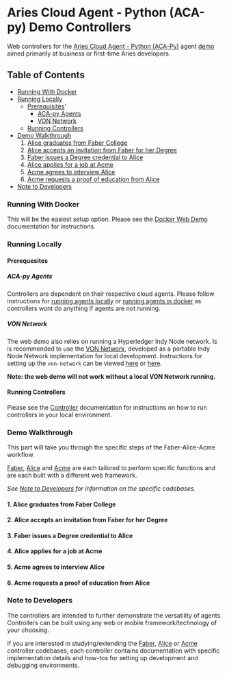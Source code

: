 # Aries Cloud Agent - Python (ACA-py) Demo Controllers

Web controllers for the [Aries Cloud Agent - Python (ACA-Py)](https://github.com/hyperledger/aries-cloudagent-python) agent [demo](https://github.com/hyperledger/aries-cloudagent-python/tree/master/demo#the-alicefaber-python-demo) aimed primarily at business or first-time Aries developers.

## Table of Contents

- [Running With Docker](#running-with-docker)
- [Running Locally](#running-locally)
    - [Prerequisites](#prerequisites)'
        - [ACA-py Agents](#aca-py-agents)
        - [VON Network](#von-network)
    - [Running Controllers](#running-controllers)
- [Demo Walkthrough](#demo-walkthrough)
    1. [Alice graduates from Faber College](#1-alice-graduates-from-faber-college)
    2. [Alice accepts an invitation from Faber for her Degree](#2-alice-accepts-an-invitation-from-faber-for-her-degree)
    3. [Faber issues a Degree credential to Alice](#3-faber-issues-a-degree-credential-to-alice)
    4. [Alice applies for a job at Acme](#4-alice-applies-for-a-job-at-acme)
    5. [Acme agrees to interview Alice](#5-acme-agrees-to-interview-alice)
    6. [Acme requests a proof of education from Alice](#6-acme-requests-a-proof-of-education-from-alice)
- [Note to Developers](#note-to-developers)

### Running With Docker

This will be the easiest setup option. Please see the [Docker Web Demo](./demo/README_web.md) documentation for instructions.

### Running Locally

#### Prerequesites

##### ACA-py Agents

Controllers are dependent on their respective cloud agents. Please follow instructions for [running agents locally](https://github.com/hyperledger/aries-cloudagent-python/tree/master/demo#running-locally) or [running agents in docker](https://github.com/hyperledger/aries-cloudagent-python/tree/master/demo#running-in-docker) as controllers wont do anything if agents are not running.

##### VON Network

The web demo also relies on running a Hyperledger Indy Node network. Is is recommended to use the [VON Network](https://github.com/bcgov/von-network), developed as a portable Indy Node Network implementation for local development. Instructions for setting up the `von-network` can be viewed [here](https://github.com/bcgov/von-network#running-the-network-locally) or [here](./demo/README_web.md#von-network).

**Note: the web demo will not work without a local VON Network running.**

#### Running Controllers

Please see the [Controller](./demo/controllers/README.md) documentation for instructions on how to run controllers in your local environment.

### Demo Walkthrough

This part will take you through the specific steps of the Faber-Alice-Acme workflow.

[Faber](./demo/controllers/faber-controller/README.md), [Alice](./demo/controllers/alice-controller/README.md) and [Acme](./demo/controllers/acme-controller/README.md) are each tailored to perform specific functions and are each built with a different web framework.

_See [Note to Developers](#note-to-developers) for information on the specific codebases._

#### 1. Alice graduates from Faber College
<TODO>

#### 2. Alice accepts an invitation from Faber for her Degree
<TODO>

#### 3. Faber issues a Degree credential to Alice
<TODO>

#### 4. Alice applies for a job at Acme
<TODO>

#### 5. Acme agrees to interview Alice
<TODO>

#### 6. Acme requests a proof of education from Alice
<TODO>

### Note to Developers

 The controllers are intended to further demonstrate the versatility of agents. Controllers can be built using any web or mobile framework/technology of your choosing.

If you are interested in studying/extending the [Faber](./demo/controllers/faber-controller/README.md), [Alice](/demo/controllers/alice-controller/README.md) or [Acme](/demo/controllers/acme-controller/README.md) controller codebases, each controller contains documentation with specific implementation details and how-tos for setting up development and debugging environments.